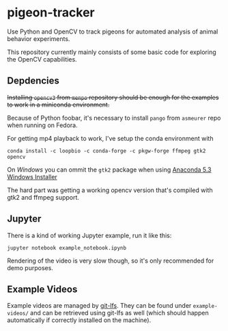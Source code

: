 # pigeon-tracker
Use Python and OpenCV to track pigeons for automated analysis of animal behavior experiments.

This repository currently mainly consists of some basic code for exploring the OpenCV capabilities.

## Depdencies
~~Installing `opencv3` from `menpo` repository should be enough for the examples to work in a miniconda environment.~~

Because of Python foobar, it's necessary to install `pango` from `asmeurer` repo when running on Fedora.

For getting mp4 playback to work, I've setup the conda environment with
```
conda install -c loopbio -c conda-forge -c pkgw-forge ffmpeg gtk2 opencv
```
On *Windows* you can ommit the `gtk2` package when using [Anaconda 5.3 Windows Installer](https://www.anaconda.com/download/)

The hard part was getting a working opencv version that's compiled with gtk2 and ffmpeg support.

## Jupyter

There is a kind of working Jupyter example, run it like this:
```
jupyter notebook example_notebook.ipynb 
```
Rendering of the video is very slow though, so it's only recommended for demo purposes.

## Example Videos
Example videos are managed by [git-lfs](https://git-lfs.github.com/). They can be found under `example-videos/` and can 
be retrieved using git-lfs as well (which should happen automatically if correctly installed on the machine).